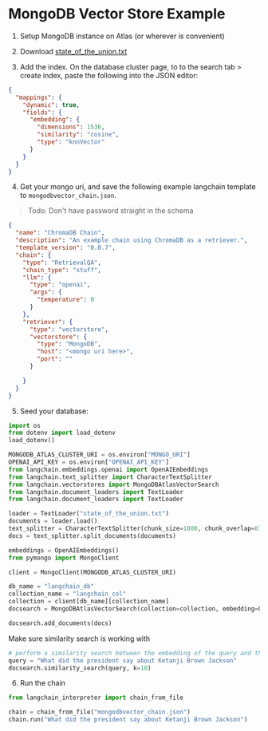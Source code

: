 # MongoDB Vector Store Example

1. Setup MongoDB instance on Atlas (or wherever is convenient)

2. Download [state_of_the_union.txt](https://raw.githubusercontent.com/hwchase17/langchain/master/docs/extras/modules/state_of_the_union.txt)

3. Add the index. On the database cluster page, to to the search tab > create index, paste the following into the JSON editor:

```json
{
  "mappings": {
    "dynamic": true,
    "fields": {
      "embedding": {
        "dimensions": 1536,
        "similarity": "cosine",
        "type": "knnVector"
      }
    }
  }
}
```

4. Get your mongo uri, and save the following example langchain template to `mongodbvector_chain.json`.

> Todo: Don't have password straight in the schema

```json
{
  "name": "ChromaDB Chain",
  "description": "An example chain using ChromaDB as a retriever.",
  "template_version": "0.0.7",
  "chain": {
    "type": "RetrievalQA",
    "chain_type": "stuff",
    "llm": {
      "type": "openai",
      "args": {
        "temperature": 0
      }
    },
    "retriever": {
      "type": "vectorstore",
      "vectorstore": {
        "type": "MongoDB",
        "host": "<mongo uri here>",
        "port": ""
      }

    }
  }
}

```

5. Seed your database:

```py
import os
from dotenv import load_dotenv
load_dotenv()

MONGODB_ATLAS_CLUSTER_URI = os.environ["MONGO_URI"]
OPENAI_API_KEY = os.environ["OPENAI_API_KEY"]
from langchain.embeddings.openai import OpenAIEmbeddings
from langchain.text_splitter import CharacterTextSplitter
from langchain.vectorstores import MongoDBAtlasVectorSearch
from langchain.document_loaders import TextLoader
from langchain.document_loaders import TextLoader

loader = TextLoader("state_of_the_union.txt")
documents = loader.load()
text_splitter = CharacterTextSplitter(chunk_size=1000, chunk_overlap=0)
docs = text_splitter.split_documents(documents)

embeddings = OpenAIEmbeddings()
from pymongo import MongoClient

client = MongoClient(MONGODB_ATLAS_CLUSTER_URI)

db_name = "langchain_db"
collection_name = "langchain_col"
collection = client[db_name][collection_name]
docsearch = MongoDBAtlasVectorSearch(collection=collection, embedding=OpenAIEmbeddings())

docsearch.add_documents(docs)

```

Make sure similarity search is working with

```py
# perform a similarity search between the embedding of the query and the embeddings of the documents
query = "What did the president say about Ketanji Brown Jackson"
docsearch.similarity_search(query, k=10)
```

6. Run the chain

```py
from langchain_interpreter import chain_from_file

chain = chain_from_file("mongodbvector_chain.json")
chain.run("What did the president say about Ketanji Brown Jackson")
```
